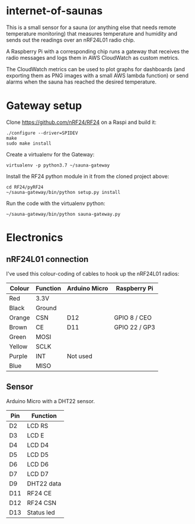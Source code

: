 
# internet-of-saunas

This is a small sensor for a sauna (or anything else that needs remote
temperature monitoring) that measures temperature and humidity and
sends out the readings over an nRF24L01 radio chip.

A Raspberry Pi with a corresponding chip runs a gateway that receives
the radio messages and logs them in AWS CloudWatch as custom metrics.

The CloudWatch metrics can be used to plot graphs for dashboards (and
exporting them as PNG images with a small AWS lambda function) or send
alarms when the sauna has reached the desired temperature.


# Gateway setup

Clone https://github.com/nRF24/RF24 on a Raspi and build it:

    ./configure --driver=SPIDEV
    make
    sudo make install

Create a virtualenv for the Gateway:

    virtualenv -p python3.7 ~/sauna-gateway

Install the RF24 python module in it from the cloned project above:

    cd RF24/pyRF24
    ~/sauna-gateway/bin/python setup.py install

Run the code with the virtualenv python:

    ~/sauna-gateway/bin/python sauna-gateway.py


# Electronics

## nRF24L01 connection

I've used this colour-coding of cables to hook up the nRF24L01 radios:

| Colour | Function | Arduino Micro | Raspberry Pi 
|--------|--------- |---------------|----------------
| Red    | 3.3V     |               | 
| Black  | Ground   |               |
| Orange | CSN      | D12           | GPIO 8  / CEO
| Brown  | CE       | D11           | GPIO 22 / GP3
| Green  | MOSI     |               |
| Yellow | SCLK     |               |
| Purple | INT      | Not used      |
| Blue   | MISO     |               |


## Sensor

Arduino Micro with a DHT22 sensor.

| Pin | Function
|-----|--------------
| D2  | LCD RS
| D3  | LCD E
| D4  | LCD D4
| D5  | LCD D5
| D6  | LCD D6
| D7  | LCD D7
| D9  | DHT22 data
| D11 | RF24 CE
| D12 | RF24 CSN
| D13 | Status led
